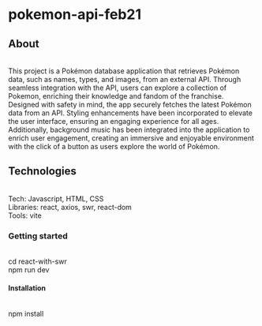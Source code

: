 # pokemon-api-feb21
## About
<br>This project is a Pokémon database application that retrieves Pokémon data, such as names, types, and images, from an external API. Through seamless integration with the API, users can explore a collection of Pokemon, enriching their knowledge and fandom of the franchise. 
<br>Designed with safety in mind, the app securely fetches the latest Pokémon data from an API.  Styling enhancements have been incorporated to elevate the user interface, ensuring an engaging experience for all ages. Additionally, background music has been integrated into the application to enrich user engagement, creating an immersive and enjoyable environment with the click of a button as users explore the world of Pokémon.

## Technologies
<br>Tech: Javascript, HTML, CSS
<br>Libraries: react, axios, swr, react-dom
<br>Tools: vite

### Getting started
<br> cd react-with-swr
<br> npm run dev

#### Installation
<br> npm install